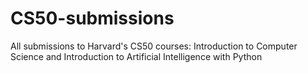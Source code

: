 # CS50-submissions
All submissions to Harvard's CS50 courses: Introduction to Computer Science and Introduction to Artificial Intelligence with Python

